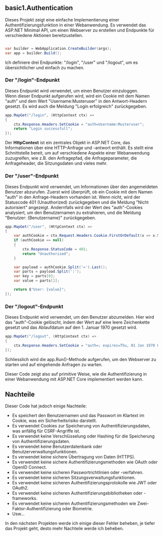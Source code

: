 ## basic1.Authentication

Dieses Projekt zeigt eine einfache Implementierung einer Authentifizierungsfunktion in einer Webanwendung. 
Es verwendet das ASP.NET Minimal API, um einen Webserver zu erstellen und Endpunkte für verschiedene Aktionen bereitzustellen.

```csharp

var builder = WebApplication.CreateBuilder(args);
var app = builder.Build();

```

Ich definiere drei Endpunkte: "/login", "/user" und "/logout", um es übersichtlicher und einfach zu machen.

### Der "/login"-Endpunkt 
Dieses Endpunkt wird verwendet, um einen Benutzer einzuloggen. <br>Wenn dieser Endpunkt aufgerufen wird, wird ein Cookie mit dem Namen "auth" und dem Wert "Username:Musteruser" in den Antwort-Headern gesetzt. Es wird auch die Meldung "Login erfolgreich" zurückgegeben.
```csharp
app.MapGet("/login", (HttpContext ctx) =>
{
    ctx.Response.Headers.SetCookie = "auth=Username:Musteruser";
    return "Login successfull";
});
```

Der **HttpContext** ist ein zentrales Objekt in ASP.NET Core, das Informationen über eine HTTP-Anfrage und -antwort enthält. 
Es stellt eine Schnittstelle bereit, um auf verschiedene Aspekte einer Webanwendung zuzugreifen, wie z.B. den Anfragepfad, die Anfrageparameter, die Anfrageheader, die Sitzungsdaten und vieles mehr.



### Der "/user"-Endpunkt 
Dieses Endpunkt wird verwendet, um Informationen über den angemeldeten Benutzer abzurufen. 
Zuerst wird überprüft, ob ein Cookie mit dem Namen "auth" in den Anfrage-Headern vorhanden ist. 
Wenn nicht, wird der Statuscode 401 (Unauthorized) zurückgegeben und die Meldung "Nicht autorisiert" angezeigt. 
Andernfalls wird der Wert des "auth"-Cookies analysiert, um den Benutzernamen zu extrahieren, und die Meldung "Benutzer: {Benutzername}" zurückgegeben.

```csharp
app.MapGet("/user", (HttpContext ctx) =>
{
    var authCookie = ctx.Request.Headers.Cookie.FirstOrDefault(x => x.StartsWith("auth="));
    if (authCookie == null)
    {
        ctx.Response.StatusCode = 401;
        return "Unauthorized";
    }

    var payload = authCookie.Split('=').Last();
    var parts = payload.Split(':');
    var key = parts[0];
    var value = parts[1];

    return $"User: {value}";
});
```


### Der "/logout"-Endpunkt 
Dieses Endpunkt wird verwendet, um den Benutzer abzumelden. 
Hier wird das "auth"-Cookie gelöscht, indem der Wert auf eine leere Zeichenkette gesetzt und das Ablaufdatum auf den 1. Januar 1970 gesetzt wird.

```csharp
app.MapGet("/logout", (HttpContext ctx) =>
{
    ctx.Response.Headers.SetCookie = "auth=; expires=Thu, 01 Jan 1970 00:00:00 GMT";
});
```

Schliesslich wird die app.Run()-Methode aufgerufen, um den Webserver zu starten und auf eingehende Anfragen zu warten.

Dieser Code zeigt also auf primitive Weise, wie die Authentifizierung in einer Webanwendung mit ASP.NET Core implementiert werden kann.

## Nachteile
Dieser Code hat jedoch einige Nachteile:
- Es speichert den Benutzernamen und das Passwort im Klartext im Cookie, was ein Sicherheitsrisiko darstellt.
- Es verwendet Cookies zur Speicherung von Authentifizierungsdaten, was anfällig für CSRF-Angriffe ist.
- Es verwendet keine Verschlüsselung oder Hashing für die Speicherung von Authentifizierungsdaten.
- Es verwendet keine Benutzerdatenbank oder Benutzerverwaltungsfunktionen.
- Es verwendet keine sichere Übertragung von Daten (HTTPS).
- Es verwendet keine sichere Authentifizierungsmethoden wie OAuth oder OpenID Connect.
- Es verwendet keine sicheren Passwortrichtlinien oder -verfahren.
- Es verwendet keine sicheren Sitzungsverwaltungsfunktionen.
- Es verwendet keine sicheren Authentifizierungsprotokolle wie JWT oder OAuth2.
- Es verwendet keine sicheren Authentifizierungsbibliotheken oder -frameworks.
- Es verwendet keine sicheren Authentifizierungsmethoden wie Zwei-Faktor-Authentifizierung oder Biometrie.
- Usw...

In den nächsten Projekten werde ich einige dieser Fehler beheben, je tiefer das Projekt geht, desto mehr Nachteile werde ich beheben.